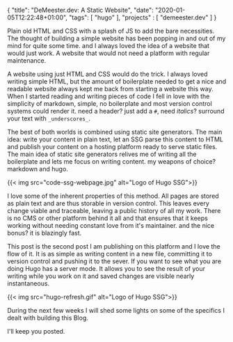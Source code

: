 {
  "title": "DeMeester.dev: A Static Website",
  "date": "2020-01-05T12:22:48+01:00",
  "tags": [
    "hugo"
  ],
  "projects" : [
    "demeester.dev"
  ]
} 

Plain old HTML and CSS with a splash of JS to add the bare necessities. The thought of building a simple website has been popping in and out of my mind for quite some time. and I always loved the idea of a website that would just work. A website that would not need a platform with regular maintenance.

A website using just HTML and CSS would do the trick. I always loved writing simple HTML, but the amount of boilerplate needed to get a nice and readable website always kept me back from starting a website this way. When I started reading and writing pieces of code I fell in love with the simplicity of markdown, simple, no boilerplate and most version control systems could render it. need a header? just add a `#`, need _italics_? surround your text with `_underscores_`. 

The best of both worlds is combined using static site generators. The main idea: write your content in plain text, let an SSG parse this content to HTML and publish your content on a hosting platform ready to serve static files.  The main idea of static site generators relives me of writing all the boilerplate and lets me focus on writing content. my weapons of choice? markdown and hugo.

{{< img src="code-ssg-webpage.jpg" alt="Logo of Hugo SSG">}}

I love some of the inherent properties of this method. All pages are stored as plain text and are thus storable in version control. This leaves every change viable and traceable, leaving a public history of all my work. There is no CMS or other platform behind it all and that ensures that it keeps working without needing constant love from it's maintainer. and the nice bonus? it is blazingly fast.

This post is the second post I am publishing on this platform and I love the flow of it. It is as simple as writing content in a new file, committing it to version control and pushing it to the sever. If you want to see what you are doing Hugo has a server mode. It allows you to see the result of your writing while you work on it and saved changes are visible nearly instantaneous.

{{< img src="hugo-refresh.gif" alt="Logo of Hugo SSG">}}

During the next few weeks I will shed some lights on some of the specifics I dealt with building this Blog.

I'll keep you posted.
